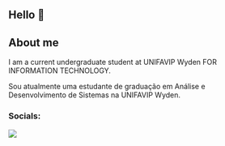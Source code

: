 ## Hello 👋

## About me
I am a current undergraduate student at UNIFAVIP Wyden FOR INFORMATION TECHNOLOGY.

Sou atualmente uma estudante de graduação em Análise e Desenvolvimento de Sistemas na UNIFAVIP Wyden.

### Socials:

  <div>
    <a href = "https://www.linkedin.com/in/thais-soares-717371253"><img src ="https://img.shields.io/badge/LinkedIn-0077B5?style=for-the-badge&logo=linkedin&logoColor=white"> 

  </div>
